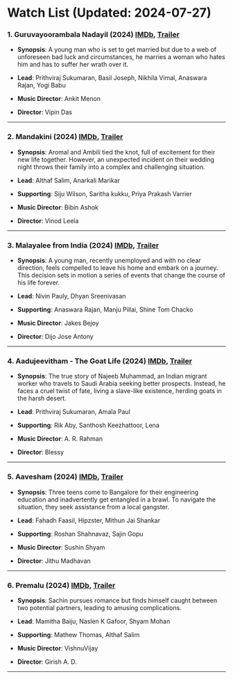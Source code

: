 # Watch List (Updated: 2024-07-27)

### 1. **Guruvayoorambala Nadayil** (2024) [IMDb](https://www.imdb.com/title/tt25400540/), [Trailer](https://www.youtube.com/watch?v=u-BLHW3tJPA)

- **Synopsis**: A young man who is set to get married but due to a web of unforeseen bad luck and circumstances, he marries a woman who hates him and has to suffer her wrath over it.

- **Lead**: Prithviraj Sukumaran, Basil Joseph, Nikhila Vimal, Anaswara Rajan, Yogi Babu
- **Music Director**: Ankit Menon
- **Director**: Vipin Das

---

### 2. **Mandakini** (2024) [IMDb](https://www.imdb.com/title/tt32089689/), [Trailer](https://www.youtube.com/watch?v=cdcG9fYoCpI)

- **Synopsis**: Aromal and Ambili tied the knot, full of excitement for their new life together. However, an unexpected incident on their wedding night throws their family into a complex and challenging situation.

- **Lead**: Althaf Salim, Anarkali Marikar
- **Supporting**: Siju Wilson, Saritha kukku, Priya Prakash Varrier
- **Music Director**: Bibin Ashok
- **Director**: Vinod Leela

---

### 3. **Malayalee from India** (2024) [IMDb](https://en.wikipedia.org/wiki/Malayalee_from_India), [Trailer](https://www.youtube.com/watch?v=TOY-f5XL3-M)

- **Synopsis**: A young man, recently unemployed and with no clear direction, feels compelled to leave his home and embark on a journey. This decision sets in motion a series of events that change the course of his life forever.

- **Lead**: Nivin Pauly, Dhyan Sreenivasan
- **Supporting**: Anaswara Rajan, Manju Pillai, Shine Tom Chacko
- **Music Director**: Jakes Bejoy
- **Director**: Dijo Jose Antony

---

### 4. **Aadujeevitham - The Goat Life** (2024) [IMDb](https://www.imdb.com/title/tt5525650/), [Trailer](https://www.youtube.com/watch?v=0K5bMylKaNA)

- **Synopsis**: The true story of Najeeb Muhammad, an Indian migrant worker who travels to Saudi Arabia seeking better prospects. Instead, he faces a cruel twist of fate, living a slave-like existence, herding goats in the harsh desert.

- **Lead**: Prithviraj Sukumaran, Amala Paul
- **Supporting**: Rik Aby, Santhosh Keezhattoor, Lena
- **Music Director**: A. R. Rahman
- **Director**: Blessy

---

### 5. **Aavesham** (2024) [IMDb](https://en.wikipedia.org/wiki/Aavesham_%282024_film%29), [Trailer](https://www.youtube.com/watch?v=L0yEMl8PXnw)

- **Synopsis**: Three teens come to Bangalore for their engineering education and inadvertently get entangled in a brawl. To navigate the situation, they seek assistance from a local gangster.

- **Lead**: Fahadh Faasil, Hipzster, Mithun Jai Shankar
- **Supporting**: Roshan Shahnavaz, Sajin Gopu
- **Music Director**: Sushin Shyam
- **Director**: Jithu Madhavan

---

### 6. **Premalu** (2024) [IMDb](https://www.imdb.com/title/tt28288786/?ref_=nv_sr_srsg_0_tt_7_nm_1_q_Premalu), [Trailer](https://www.youtube.com/watch?v=rR_2ti4l3nM)

- **Synopsis**: Sachin pursues romance but finds himself caught between two potential partners, leading to amusing complications.

- **Lead**: Mamitha Baiju, Naslen K Gafoor, Shyam Mohan
- **Supporting**: Mathew Thomas, Althaf Salim
- **Music Director**: VishnuVijay
- **Director**: Girish A. D.

---

